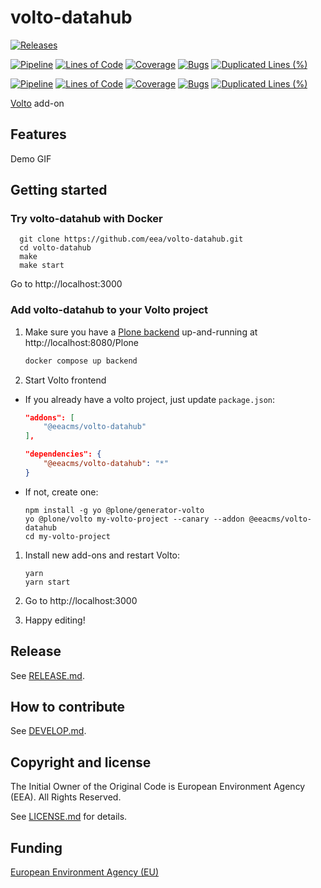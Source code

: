# volto-datahub

[![Releases](https://img.shields.io/github/v/release/eea/volto-datahub)](https://github.com/eea/volto-datahub/releases)

[![Pipeline](https://ci.eionet.europa.eu/buildStatus/icon?job=volto-addons%2Fvolto-datahub%2Fmaster&subject=master)](https://ci.eionet.europa.eu/view/Github/job/volto-addons/job/volto-datahub/job/master/display/redirect)
[![Lines of Code](https://sonarqube.eea.europa.eu/api/project_badges/measure?project=volto-datahub-master&metric=ncloc)](https://sonarqube.eea.europa.eu/dashboard?id=volto-datahub-master)
[![Coverage](https://sonarqube.eea.europa.eu/api/project_badges/measure?project=volto-datahub-master&metric=coverage)](https://sonarqube.eea.europa.eu/dashboard?id=volto-datahub-master)
[![Bugs](https://sonarqube.eea.europa.eu/api/project_badges/measure?project=volto-datahub-master&metric=bugs)](https://sonarqube.eea.europa.eu/dashboard?id=volto-datahub-master)
[![Duplicated Lines (%)](https://sonarqube.eea.europa.eu/api/project_badges/measure?project=volto-datahub-master&metric=duplicated_lines_density)](https://sonarqube.eea.europa.eu/dashboard?id=volto-datahub-master)

[![Pipeline](https://ci.eionet.europa.eu/buildStatus/icon?job=volto-addons%2Fvolto-datahub%2Fdevelop&subject=develop)](https://ci.eionet.europa.eu/view/Github/job/volto-addons/job/volto-datahub/job/develop/display/redirect)
[![Lines of Code](https://sonarqube.eea.europa.eu/api/project_badges/measure?project=volto-datahub-develop&metric=ncloc)](https://sonarqube.eea.europa.eu/dashboard?id=volto-datahub-develop)
[![Coverage](https://sonarqube.eea.europa.eu/api/project_badges/measure?project=volto-datahub-develop&metric=coverage)](https://sonarqube.eea.europa.eu/dashboard?id=volto-datahub-develop)
[![Bugs](https://sonarqube.eea.europa.eu/api/project_badges/measure?project=volto-datahub-develop&metric=bugs)](https://sonarqube.eea.europa.eu/dashboard?id=volto-datahub-develop)
[![Duplicated Lines (%)](https://sonarqube.eea.europa.eu/api/project_badges/measure?project=volto-datahub-develop&metric=duplicated_lines_density)](https://sonarqube.eea.europa.eu/dashboard?id=volto-datahub-develop)


[Volto](https://github.com/plone/volto) add-on

## Features

Demo GIF

## Getting started

### Try volto-datahub with Docker

      git clone https://github.com/eea/volto-datahub.git
      cd volto-datahub
      make
      make start

Go to http://localhost:3000

### Add volto-datahub to your Volto project

1. Make sure you have a [Plone backend](https://plone.org/download) up-and-running at http://localhost:8080/Plone

   ```Bash
   docker compose up backend
   ```

1. Start Volto frontend

* If you already have a volto project, just update `package.json`:

   ```JSON
   "addons": [
       "@eeacms/volto-datahub"
   ],

   "dependencies": {
       "@eeacms/volto-datahub": "*"
   }
   ```

* If not, create one:

   ```
   npm install -g yo @plone/generator-volto
   yo @plone/volto my-volto-project --canary --addon @eeacms/volto-datahub
   cd my-volto-project
   ```

1. Install new add-ons and restart Volto:

   ```
   yarn
   yarn start
   ```

1. Go to http://localhost:3000

1. Happy editing!

## Release

See [RELEASE.md](https://github.com/eea/volto-datahub/blob/master/RELEASE.md).

## How to contribute

See [DEVELOP.md](https://github.com/eea/volto-datahub/blob/master/DEVELOP.md).

## Copyright and license

The Initial Owner of the Original Code is European Environment Agency (EEA).
All Rights Reserved.

See [LICENSE.md](https://github.com/eea/volto-datahub/blob/master/LICENSE.md) for details.

## Funding

[European Environment Agency (EU)](http://eea.europa.eu)
